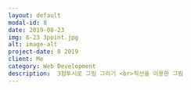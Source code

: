 ```yaml
---
layout: default
modal-id: 8
date: 2019-08-23
img: 8-23 3point.jpg
alt: image-alt
project-date: 8 2019
client: Me
category: Web Development
description:  3점투시로 그림 그리기 <br>직선을 이용한 그림
---
```

